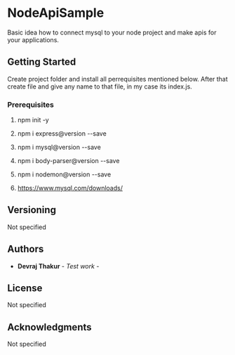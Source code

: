 # NodeApiSample

Basic idea how to connect mysql to your node project and make apis for your applications.

## Getting Started

Create project folder and install all perrequisites mentioned below. After that create file and give any name to that file, in my case its index.js. 

### Prerequisites

1. npm init -y
2. npm i express@version --save
3. npm i mysql@version --save
4. npm i body-parser@version --save
5. npm i nodemon@version --save

6. https://www.mysql.com/downloads/



## Versioning

Not specified 

## Authors

* **Devraj Thakur** - *Test work* - 


## License

Not specified 


## Acknowledgments


Not specified 
